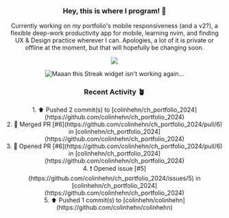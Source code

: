 <h3 align=center>Hey, this is where I program! 🐛</h3>
<p align=center>Currently working on my portfolio's mobile responsiveness (and a v2?), a flexible deep-work productivity app for mobile, learning nvim, and finding UX & Design practice wherever I can. Apologies, a lot of it is private or offline at the moment, but that will hopefully be changing soon.</p>
<p align=center><img src="https://komarev.com/ghpvc/?username=colinhehn" /></p>

<p align=center><img src="https://github-readme-streak-stats.herokuapp.com/?user=colinhehn&theme=ambient_gradient&hide_border=false" alt="Maaan this Streak widget isn't working again..."/></p>

<h3 align=center>Recent Activity 🪴</h3>
<p align=center>
  <!--RECENT_ACTIVITY:start-->
1. ⬆️ Pushed 2 commit(s) to [colinhehn/ch_portfolio_2024](https://github.com/colinhehn/ch_portfolio_2024)<br>
2. 🎉 Merged PR [#6](https://github.com/colinhehn/ch_portfolio_2024/pull/6) in [colinhehn/ch_portfolio_2024](https://github.com/colinhehn/ch_portfolio_2024)<br>
3. 💪 Opened PR [#6](https://github.com/colinhehn/ch_portfolio_2024/pull/6) in [colinhehn/ch_portfolio_2024](https://github.com/colinhehn/ch_portfolio_2024)<br>
4. ❗️ Opened issue [#5](https://github.com/colinhehn/ch_portfolio_2024/issues/5) in [colinhehn/ch_portfolio_2024](https://github.com/colinhehn/ch_portfolio_2024)<br>
5. ⬆️ Pushed 1 commit(s) to [colinhehn/colinhehn](https://github.com/colinhehn/colinhehn)<br>
<!--RECENT_ACTIVITY:end-->
</p>
